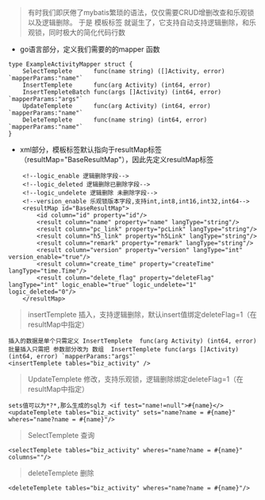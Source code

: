 > 有时我们即厌倦了mybatis繁琐的语法，仅仅需要CRUD增删改查和乐观锁以及逻辑删除。
于是 模板标签 就诞生了，它支持自动支持逻辑删除，和乐观锁，同时极大的简化代码行数

* go语言部分，定义我们需要的的mapper 函数
```
type ExampleActivityMapper struct {
	SelectTemplete      func(name string) ([]Activity, error) `mapperParams:"name"`
	InsertTemplete      func(arg Activity) (int64, error)
	InsertTempleteBatch func(args []Activity) (int64, error) `mapperParams:"args"`
	UpdateTemplete      func(arg Activity) (int64, error)    `mapperParams:"name"`
	DeleteTemplete      func(name string) (int64, error)     `mapperParams:"name"`
}
```
* xml部分，模板标签默认指向于resultMap标签（resultMap="BaseResultMap"），因此先定义resultMap标签
```
    <!--logic_enable 逻辑删除字段-->
    <!--logic_deleted 逻辑删除已删除字段-->
    <!--logic_undelete 逻辑删除 未删除字段-->
    <!--version_enable 乐观锁版本字段,支持int,int8,int16,int32,int64-->
    <resultMap id="BaseResultMap">
        <id column="id" property="id"/>
        <result column="name" property="name" langType="string"/>
        <result column="pc_link" property="pcLink" langType="string"/>
        <result column="h5_link" property="h5Link" langType="string"/>
        <result column="remark" property="remark" langType="string"/>
        <result column="version" property="version" langType="int" version_enable="true"/>
        <result column="create_time" property="createTime" langType="time.Time"/>
        <result column="delete_flag" property="deleteFlag" langType="int" logic_enable="true" logic_undelete="1" logic_deleted="0"/>
    </resultMap>
```

> insertTemplete 插入，支持逻辑删除，默认insert值绑定deleteFlag=1（在resultMap中指定）

```
插入的数据是单个只需定义 InsertTemplete  func(arg Activity) (int64, error)
批量插入只需把 参数部分改为 数组  InsertTemplete func(args []Activity) (int64, error) `mapperParams:"args"`
<insertTemplete tables="biz_activity" />
```

> UpdateTemplete 修改，支持乐观锁，逻辑删除绑定deleteFlag=1（在resultMap中指定）

```
sets值可以为*?*,那么生成的sql为 <if test="name!=null">#{name}</>
<updateTemplete tables="biz_activity" sets="name?name = #{name}" wheres="name?name = #{name}"/>
```
> SelectTemplete 查询

```
<selectTemplete tables="biz_activity" wheres="name?name = #{name}" columns=""/>
```
> deleteTemplete 删除

```
<deleteTemplete tables="biz_activity" wheres="name?name = #{name}"/>
```
